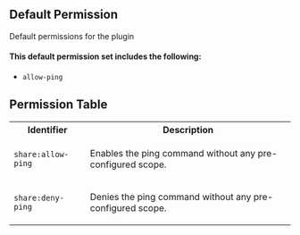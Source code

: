 ## Default Permission

Default permissions for the plugin

#### This default permission set includes the following:

- `allow-ping`

## Permission Table

<table>
<tr>
<th>Identifier</th>
<th>Description</th>
</tr>


<tr>
<td>

`share:allow-ping`

</td>
<td>

Enables the ping command without any pre-configured scope.

</td>
</tr>

<tr>
<td>

`share:deny-ping`

</td>
<td>

Denies the ping command without any pre-configured scope.

</td>
</tr>
</table>
